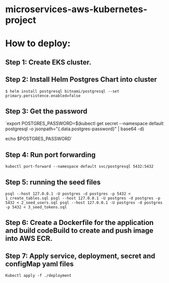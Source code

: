 # microservices-aws-kubernetes-project

# How to deploy:

## Step 1: Create EKS cluster.

## Step 2: Install Helm Postgres Chart into cluster
`$ helm install postgresql bitnami/postgresql --set primary.persistence.enabled=false`

## Step 3: Get the password
`export POSTGRES_PASSWORD=$(kubectl get secret --namespace default postgresql -o jsonpath="{.data.postgres-password}" | base64 -d)

echo $POSTGRES_PASSWORD`

## Step 4: Run port forwarding
`kubectl port-forward --namespace default svc/postgresql 5432:5432
`
## Step 5: running the seed files
`psql --host 127.0.0.1 -U postgres -d postgres -p 5432 < 1_create_tables.sql
psql --host 127.0.0.1 -U postgres -d postgres -p 5432 < 2_seed_users.sql
psql --host 127.0.0.1 -U postgres -d postgres -p 5432 < 3_seed_tokens.sql`

## Step 6: Create a Dockerfile for the application and build codeBuild to create and push image into AWS ECR.

## Step 7: Apply service, deployment, secret and configMap yaml files

`Kubectl apply -f ./deployment
`




